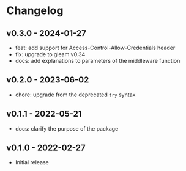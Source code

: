 # Changelog

## v0.3.0 - 2024-01-27

- feat: add support for Access-Control-Allow-Credentials header
- fix: upgrade to gleam v0.34
- docs: add explanations to parameters of the middleware function

## v0.2.0 - 2023-06-02

- chore: upgrade from the deprecated `try` syntax

## v0.1.1 - 2022-05-21

- docs: clarify the purpose of the package

## v0.1.0 - 2022-02-27

- Initial release
